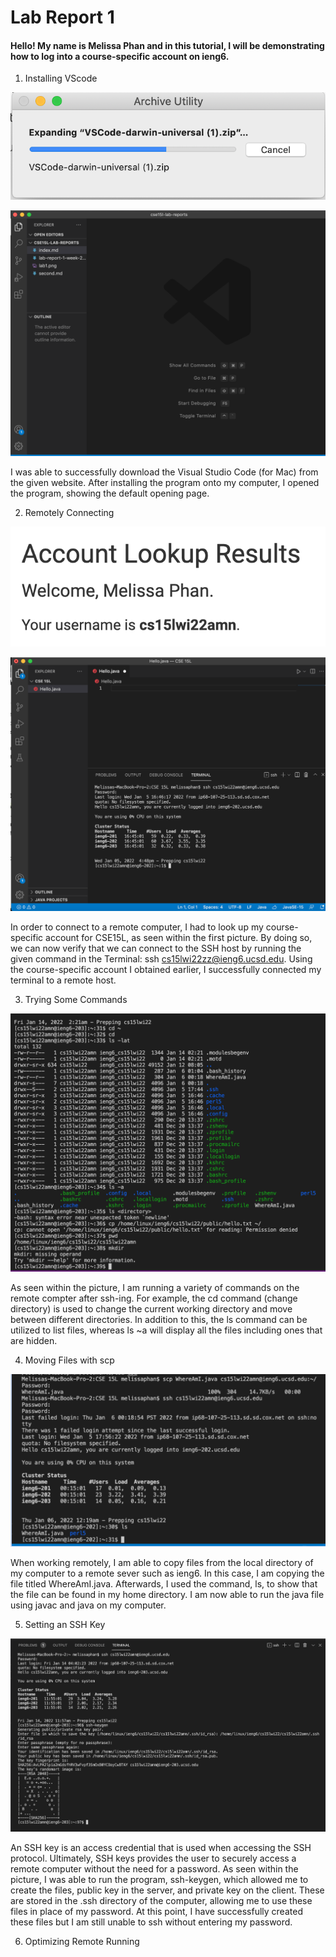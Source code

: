 # Lab Report 1
#### Hello! My name is Melissa Phan and in this tutorial, I will be demonstrating how to log into a course-specific account on ieng6.

1. Installing VScode


![Installing Visual Studio Code](Installing.png)

![Opening Visual Studio Code](OpeningPage.png)

 I was able to successfully download the Visual Studio Code (for Mac) from the given website. After installing the program onto my computer, I opened the program, showing the default opening page. 

2. Remotely Connecting

![Course-specific account for CSE15L](CourseSpecificAcc.png)

![Connecting to Server](RemoteConnecting.png)

In order to connect to a remote computer, I had to look up my course-specific account for CSE15L, as seen within the first picture. By doing so, we can now verify that we can connect to the SSH host by running the given command in the Terminal: ssh cs15lwi22zz@ieng6.ucsd.edu. Using the course-specific account I obtained earlier, I successfully connected my terminal to a remote host. 

3. Trying Some Commands

![Running Commands](Commands.png)

As seen within the picture, I am running a variety of commands on the remote compter after ssh-ing. For example, the cd command (change directory) is used to change the current working directory and move between different directories. In addition to this, the ls command can be utilized to list files, whereas ls ~a will display all the files including ones that are hidden.

4. Moving Files with scp

![SCP](scp.png)

When working remotely, I am able to copy files from the local directory of my computer to a remote sever such as ieng6. In this case, I am copying the file titled WhereAmI.java. Afterwards, I used the command, ls, to show that the file can be found in my home directory. I am now able to run the java file using javac and java on my computer. 

5. Setting an SSH Key

![SSH Key](SSHkeys.png)

An SSH key is an access credential that is used when accessing the SSH protocol. Ultimately, SSH keys provides the user to securely access a remote computer without the need for a password. As seen within the picture, I was able to run the program, ssh-keygen, which allowed me to create the files, public key in the server, and private key on the client. These are stored in the .ssh directory of the computer, allowing me to use these files in place of my password. At this point, I have successfully created these files but I am still unable to ssh without entering my password. 

6. Optimizing Remote Running






